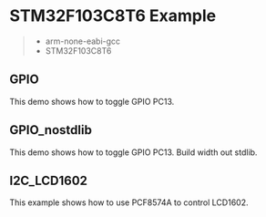 # STM32F103C8T6 Example

> * arm-none-eabi-gcc
> * STM32F103C8T6

## GPIO
This demo shows how to toggle GPIO PC13.

## GPIO_nostdlib
This demo shows how to toggle GPIO PC13.
Build width out stdlib.

## I2C_LCD1602
This example shows how to use PCF8574A to control LCD1602.
